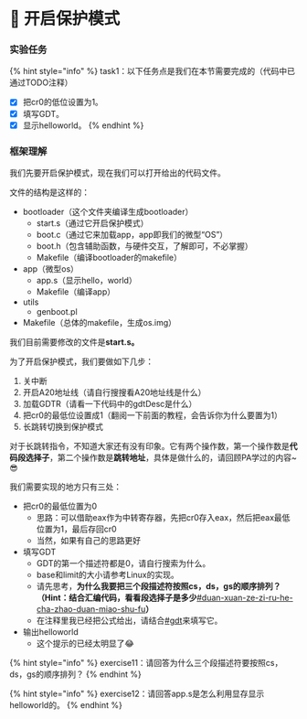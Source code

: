 # 🧐 开启保护模式

### 实验任务

{% hint style="info" %}
task1：以下任务点是我们在本节需要完成的（代码中已通过TODO注释）

* [x] 把cr0的低位设置为1。
* [x] 填写GDT。
* [x] 显示helloworld。
{% endhint %}

### 框架理解

我们先要开启保护模式，现在我们可以打开给出的代码文件。

文件的结构是这样的：

* bootloader（这个文件夹编译生成bootloader）
  * start.s（通过它开启保护模式）
  * boot.c（通过它来加载app，app即我们的微型“OS”）
  * boot.h（包含辅助函数，与硬件交互，了解即可，不必掌握）
  * Makefile（编译bootloader的makefile）
* app（微型os）
  * app.s（显示hello，world）
  * Makefile（编译app）
* utils
  * genboot.pl
* Makefile（总体的makefile，生成os.img）

我们目前需要修改的文件是**start.s。**

为了开启保护模式，我们要做如下几步：

1. 关中断
2. 开启A20地址线（请自行搜搜看A20地址线是什么）
3. 加载GDTR（请看一下代码中的gdtDesc是什么）
4. 把cr0的最低位设置成1（翻阅一下前面的教程，会告诉你为什么要置为1）
5. 长跳转切换到保护模式

对于长跳转指令，不知道大家还有没有印象。它有两个操作数，第一个操作数是**代码段选择子**，第二个操作数是**跳转地址**，具体是做什么的，请回顾PA学过的内容\~😎

我们需要实现的地方只有三处：

* 把cr0的最低位置为0
  * 思路：可以借助eax作为中转寄存器，先把cr0存入eax，然后把eax最低位置为1，最后存回cr0
  * 当然，如果有自己的思路更好
* 填写GDT
  * GDT的第一个描述符都是0，请自行搜索为什么。
  * base和limit的大小请参考Linux的实现。
  * 请先思考，**为什么我要把三个段描述符按照cs，ds，gs的顺序排列？（Hint：结合汇编代码，看看段选择子是多少**[#duan-xuan-ze-zi-ru-he-cha-zhao-duan-miao-shu-fu](../../ji-chu-zhi-shi/ia32-de-cun-chu-guan-li/bao-hu-mo-shi.md#duan-xuan-ze-zi-ru-he-cha-zhao-duan-miao-shu-fu "mention")**）**
  * 在注释里我已经把公式给出，请结合[#gdt](../../ji-chu-zhi-shi/ia32-de-cun-chu-guan-li/bao-hu-mo-shi.md#gdt "mention")来填写它。
* 输出helloworld
  * 这个提示的已经太明显了:joy:

{% hint style="info" %}
exercise11：请回答为什么三个段描述符要按照cs，ds，gs的顺序排列？
{% endhint %}

{% hint style="info" %}
exercise12：请回答app.s是怎么利用显存显示helloworld的。
{% endhint %}
